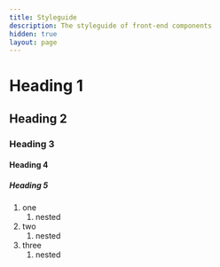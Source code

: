 ```yaml
---
title: Styleguide
description: The styleguide of front-end components
hidden: true
layout: page
---
```


# Heading 1
## Heading 2
### Heading 3
#### Heading 4
##### Heading 5

1. one
    1. nested
2. two
    1. nested
3. three
    1. nested